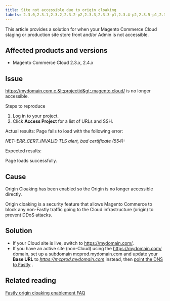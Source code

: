 ```yaml
---
title: Site not accessible due to origin cloaking
labels: 2.3.0,2.3.1,2.3.2,2.3.2-p2,2.3.3,2.3.3-p1,2.3.4-p2,2.3.5-p1,2.3.5-p2,2.3.6,2.3.6-p1,2.4.0,2.4.0-p1,2.4.1,2.4.1-p1,2.4.2,DNS,Fastly,Magento Commerce Cloud,origin,origin cloaking,production,security,troubleshooting
---
```


This article provides a solution for when your Magento Commerce Cloud staging or production site store front and/or Admin is not accessible.

## Affected products and versions

* Magento Commerce Cloud 2.3.x, 2.4.x

## Issue

https://mydomain.com.c.&lt;projectid&gt;.magento.cloud/ is no longer accessible.

 <span class="wysiwyg-underline">Steps to reproduce</span>

1. Log in to your project.
1. Click **Access Project** for a list of URLs and SSH.

 <span class="wysiwyg-underline">Actual results:</span> Page fails to load with the following error:

 *NET::ERR\_CERT\_INVALID*  *TLS alert, bad certificate (554):*

 <span class="wysiwyg-underline">Expected results:</span>

Page loads successfully.

## Cause

Origin Cloaking has been enabled so the Origin is no longer accessible directly.

Origin cloaking is a security feature that allows Magento Commerce to block any non-Fastly traffic going to the Cloud infrastructure (origin) to prevent DDoS attacks.

## Solution

* If your Cloud site is live, switch to https://mydomain.com/.
* If you have an active site (non-Cloud) using the https://mydomain.com/ domain, set up a subdomain mcprod.mydomain.com  and update your **Base URL** to *https://mcprod.mydomain.com* instead, then [point the DNS to Fastly](https://devdocs.magento.com/cloud/cdn/configure-fastly.html#update-dns-configuration-with-development-settings) .

## Related reading

 [Fastly origin cloaking enablement FAQ](https://support.magento.com/hc/en-us/articles/360055181631)

